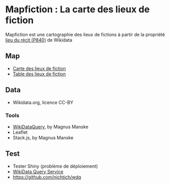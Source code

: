 # Mapfiction : La carte des lieux de fiction

Mapfiction est une cartographie des lieux de fictions à partir de la propriété [lieu du récit (P840)](https://www.wikidata.org/wiki/Property:P840) de Wikidata

## Map

- [Carte des lieux de fiction](http://htmlpreview.github.io/?https://github.com/blaquans/mapfiction/blob/master/html/map_location.html)
- [Table des lieux de fiction](http://htmlpreview.github.io/?https://github.com/blaquans/mapfiction/blob/master/html/dt_items.html)

## Data

* Wikidata.org, licence CC-BY

### Tools

* [WikiDataQuery](https://wdq.wmflabs.org/api_documentation.html), by Magnus Manske
* Leaflet
* Stack.js, by Magnus Manske

## Test

* Tester Shiny (problème de déploiement)
* [WikiData Query Service](https://query.wikidata.org/)
* https://github.com/nichtich/wdq
